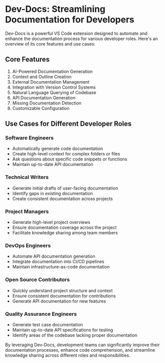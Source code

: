 

  # Dev-Docs: Streamlining Documentation for Developers

Dev-Docs is a powerful VS Code extension designed to automate and enhance the documentation process for various developer roles. Here's an overview of its core features and use cases:

## Core Features

1. AI-Powered Documentation Generation
2. Context and Outline Creation
3. External Documentation Management
4. Integration with Version Control Systems
5. Natural Language Querying of Codebase
6. API Documentation Generation
7. Missing Documentation Detection
8. Customizable Configuration

## Use Cases for Different Developer Roles

### Software Engineers
- Automatically generate code documentation
- Create high-level context for complex folders or files
- Ask questions about specific code snippets or functions
- Maintain up-to-date API documentation

### Technical Writers
- Generate initial drafts of user-facing documentation
- Identify gaps in existing documentation
- Create consistent documentation across projects

### Project Managers
- Generate high-level project overviews
- Ensure documentation coverage across the project
- Facilitate knowledge sharing among team members

### DevOps Engineers
- Automate API documentation generation
- Integrate documentation into CI/CD pipelines
- Maintain infrastructure-as-code documentation

### Open Source Contributors
- Quickly understand project structure and context
- Ensure consistent documentation for contributions
- Generate API documentation for new features

### Quality Assurance Engineers
- Generate test case documentation
- Maintain up-to-date API specifications for testing
- Identify areas of the codebase lacking proper documentation

By leveraging Dev-Docs, development teams can significantly improve their documentation processes, enhance code comprehension, and streamline knowledge sharing across different roles and responsibilities.

  